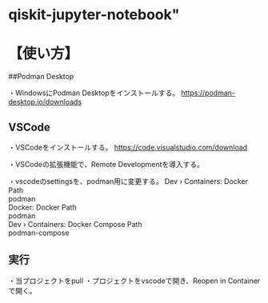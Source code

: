 # qiskit-jupyter-notebook"

# 【使い方】

##Podman Desktop

・WindowsにPodman Desktopをインストールする。
https://podman-desktop.io/downloads

## VSCode

・VSCodeをインストールする。
https://code.visualstudio.com/download

・VSCodeの拡張機能で、Remote Developmentを導入する。

・vscodeのsettingsを、podman用に変更する。
  Dev › Containers: Docker Path<br>
  podman<br>
  Docker: Docker Path<br>
  podman<br>
  Dev › Containers: Docker Compose Path<br>
  podman-compose<br>

## 実行

・当プロジェクトをpull
・プロジェクトをvscodeで開き、Reopen in Containerで開く。